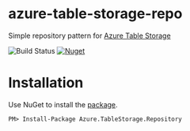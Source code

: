 # azure-table-storage-repo

Simple repository pattern for [Azure Table Storage](https://azure.microsoft.com/en-us/services/storage/tables/)


![Build Status](https://marcinwolnik.visualstudio.com/_apis/public/build/definitions/a08a3369-5e37-442b-b9f5-f2e98605953a/1/badge)
[![Nuget](https://img.shields.io/badge/nuget-v1.0.6-blue.svg)](https://www.nuget.org/packages/Azure.TableStorage.Repository/1.0.6)

# Installation

Use NuGet to install the [package](https://www.nuget.org/packages/Azure.TableStorage.Repository/1.0.6).

```
PM> Install-Package Azure.TableStorage.Repository
```
